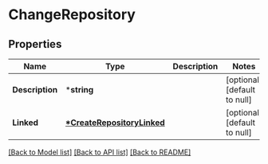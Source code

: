 # ChangeRepository

## Properties
Name | Type | Description | Notes
------------ | ------------- | ------------- | -------------
**Description** | ***string** |  | [optional] [default to null]
**Linked** | **[*CreateRepositoryLinked](createRepository_linked.md)** |  | [optional] [default to null]

[[Back to Model list]](../README.md#documentation-for-models) [[Back to API list]](../README.md#documentation-for-api-endpoints) [[Back to README]](../README.md)


